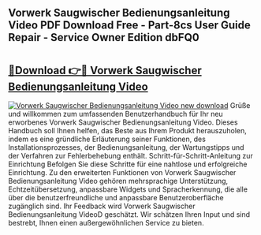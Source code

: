 ## Vorwerk Saugwischer Bedienungsanleitung Video PDF Download Free - Part-8cs User Guide Repair - Service Owner Edition dbFQ0

# <h2><a href="http://df2beox.blite.top/?on=Vorwerk+Saugwischer+Bedienungsanleitung+Video">🔗Download 👉🔴 Vorwerk Saugwischer Bedienungsanleitung Video</a></h2>

[![Vorwerk Saugwischer Bedienungsanleitung Video new download](https://i.imgur.com/lujVjoI.png)](http://df2beox.blite.top/?on=Vorwerk+Saugwischer+Bedienungsanleitung+Video)
Grüße und willkommen zum umfassenden Benutzerhandbuch für Ihr neu erworbenes Vorwerk Saugwischer Bedienungsanleitung Video. Dieses Handbuch soll Ihnen helfen, das Beste aus Ihrem Produkt herauszuholen, indem es eine gründliche Erläuterung seiner Funktionen, des Installationsprozesses, der Bedienungsanleitung, der Wartungstipps und der Verfahren zur Fehlerbehebung enthält. Schritt-für-Schritt-Anleitung zur Einrichtung Befolgen Sie diese Schritte für eine nahtlose und erfolgreiche Einrichtung. Zu den erweiterten Funktionen von Vorwerk Saugwischer Bedienungsanleitung Video gehören mehrsprachige Unterstützung, Echtzeitübersetzung, anpassbare Widgets und Spracherkennung, die alle über die benutzerfreundliche und anpassbare Benutzeroberfläche zugänglich sind. Ihr Feedback wird Vorwerk Saugwischer Bedienungsanleitung VideoD geschätzt. Wir schätzen Ihren Input und sind bestrebt, Ihnen einen außergewöhnlichen Service zu bieten.

